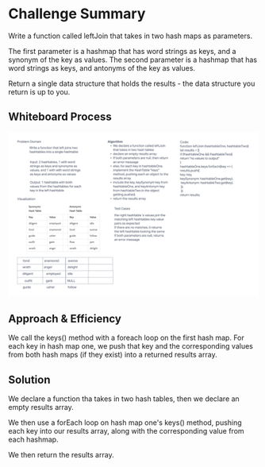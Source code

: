 # Challenge Summary
Write a function called leftJoin that takes in two hash maps as parameters.

The first parameter is a hashmap that has word strings as keys, and a synonym of the key as values.
The second parameter is a hashmap that has word strings as keys, and antonyms of the key as values.

Return a single data structure that holds the results - the data structure you return is up to you.

## Whiteboard Process
![Whiteboard](./Whiteboard.png)

## Approach & Efficiency
We call the keys() method with a foreach loop on the first hash map. For each key in hash map one, we push that key and the corresponding values from both hash maps (if they exist) into a returned results array.

## Solution
We declare a function tha takes in two hash tables, then we declare an empty results array.

We then use a forEach loop on hash map one's keys() method, pushing each key into our results array, along with the corresponding value from each hashmap.

We then return the results array.
